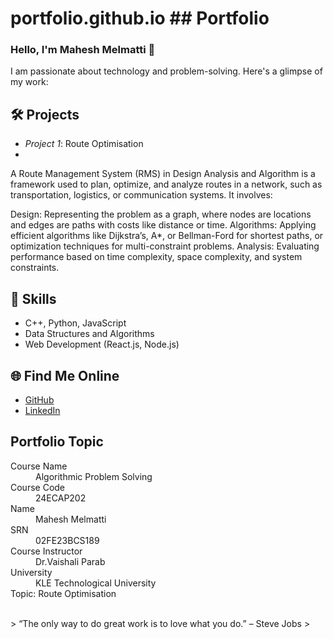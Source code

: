 # portfolio.github.io   ## Portfolio

### Hello, I'm Mahesh Melmatti 👋

I am passionate about technology and problem-solving. Here's a glimpse of my work:

## 🛠 Projects
- *Project 1*: Route Optimisation
- 
A Route Management System (RMS) in Design Analysis and Algorithm is a framework used to plan, optimize, and analyze routes in a network, such as transportation, logistics, or communication systems. It involves:

Design: Representing the problem as a graph, where nodes are locations and edges are paths with costs like distance or time.
Algorithms: Applying efficient algorithms like Dijkstra’s, A*, or Bellman-Ford for shortest paths, or optimization techniques for multi-constraint problems.
Analysis: Evaluating performance based on time complexity, space complexity, and system constraints.

## 🚀 Skills
- C++, Python, JavaScript
- Data Structures and Algorithms
- Web Development (React.js, Node.js)

## 🌐 Find Me Online
- [GitHub](https://maheshmelmatti.github.io/portfolio.github.io/)
- [LinkedIn](https://linkedin.com/in/your-linkedin-profile)

## Portfolio Topic

<dl>
<dt>Course Name</dt>
<dd>Algorithmic Problem Solving</dd>
<dt>Course Code</dt>
<dd>24ECAP202</dd>
<dt>Name</dt>
<dd>Mahesh Melmatti</dd>
<dt>SRN</dt>
<dd>02FE23BCS189</dd>
<dt>Course Instructor</dt>
<dd>Dr.Vaishali Parab</dd>
<dt>University</dt>
<dd>KLE Technological University</dd>
<dt>Topic: Route Optimisation</dt>
</dl>

<br> 
> “The only way to do great work is to love what you do.” – Steve Jobs
>
